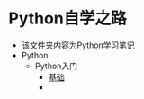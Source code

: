 Python自学之路
=
* 该文件夹内容为Python学习笔记
* Python
    * Python入门
        * [基础](/Basic/README.md)
        * [](//)